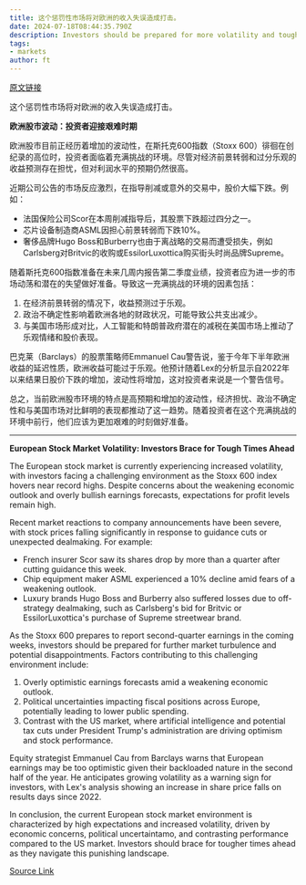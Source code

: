 ```yaml
---
title: 这个惩罚性市场将对欧洲的收入失误造成打击。
date: 2024-07-18T08:44:35.790Z
description: Investors should be prepared for more volatility and tougher times ahead
tags: 
- markets
author: ft
---
```


[原文链接](https://ft.com/content/53d4b48f-f0f6-41de-8c9d-ddc9d2d4822d)

这个惩罚性市场将对欧洲的收入失误造成打击。

**欧洲股市波动：投资者迎接艰难时期**

欧洲股市目前正经历着增加的波动性，在斯托克600指数（Stoxx 600）徘徊在创纪录的高位时，投资者面临着充满挑战的环境。尽管对经济前景转弱和过分乐观的收益预测存在担忧，但对利润水平的预期仍然很高。

近期公司公告的市场反应激烈，在指导削减或意外的交易中，股价大幅下跌。例如：
- 法国保险公司Scor在本周削减指导后，其股票下跌超过四分之一。
- 芯片设备制造商ASML因担心前景转弱而下跌10%。
- 奢侈品牌Hugo Boss和Burberry也由于离战略的交易而遭受损失，例如Carlsberg对Britvic的收购或EssilorLuxottica购买街头时尚品牌Supreme。

随着斯托克600指数准备在未来几周内报告第二季度业绩，投资者应为进一步的市场动荡和潜在的失望做好准备。导致这一充满挑战的环境的因素包括：
1. 在经济前景转弱的情况下，收益预测过于乐观。
2. 政治不确定性影响着欧洲各地的财政状况，可能导致公共支出减少。
3. 与美国市场形成对比，人工智能和特朗普政府潜在的减税在美国市场上推动了乐观情绪和股价表现。

巴克莱（Barclays）的股票策略师Emmanuel Cau警告说，鉴于今年下半年欧洲收益的延迟性质，欧洲收益可能过于乐观。他预计随着Lex的分析显示自2022年以来结果日股价下跌的增加，波动性将增加，这对投资者来说是一个警告信号。

总之，当前欧洲股市环境的特点是高预期和增加的波动性，经济担忧、政治不确定性和与美国市场对比鲜明的表现都推动了这一趋势。随着投资者在这个充满挑战的环境中前行，他们应该为更加艰难的时刻做好准备。

---

 **European Stock Market Volatility: Investors Brace for Tough Times Ahead**

The European stock market is currently experiencing increased volatility, with investors facing a challenging environment as the Stoxx 600 index hovers near record highs. Despite concerns about the weakening economic outlook and overly bullish earnings forecasts, expectations for profit levels remain high.

Recent market reactions to company announcements have been severe, with stock prices falling significantly in response to guidance cuts or unexpected dealmaking. For example:
- French insurer Scor saw its shares drop by more than a quarter after cutting guidance this week.
- Chip equipment maker ASML experienced a 10% decline amid fears of a weakening outlook.
- Luxury brands Hugo Boss and Burberry also suffered losses due to off-strategy dealmaking, such as Carlsberg's bid for Britvic or EssilorLuxottica's purchase of Supreme streetwear brand.

As the Stoxx 600 prepares to report second-quarter earnings in the coming weeks, investors should be prepared for further market turbulence and potential disappointments. Factors contributing to this challenging environment include:
1. Overly optimistic earnings forecasts amid a weakening economic outlook.
2. Political uncertainties impacting fiscal positions across Europe, potentially leading to lower public spending.
3. Contrast with the US market, where artificial intelligence and potential tax cuts under President Trump's administration are driving optimism and stock performance.

Equity strategist Emmanuel Cau from Barclays warns that European earnings may be too optimistic given their backloaded nature in the second half of the year. He anticipates growing volatility as a warning sign for investors, with Lex's analysis showing an increase in share price falls on results days since 2022.

In conclusion, the current European stock market environment is characterized by high expectations and increased volatility, driven by economic concerns, political uncertaintamo, and contrasting performance compared to the US market. Investors should brace for tougher times ahead as they navigate this punishing landscape.

[Source Link](https://ft.com/content/53d4b48f-f0f6-41de-8c9d-ddc9d2d4822d)

